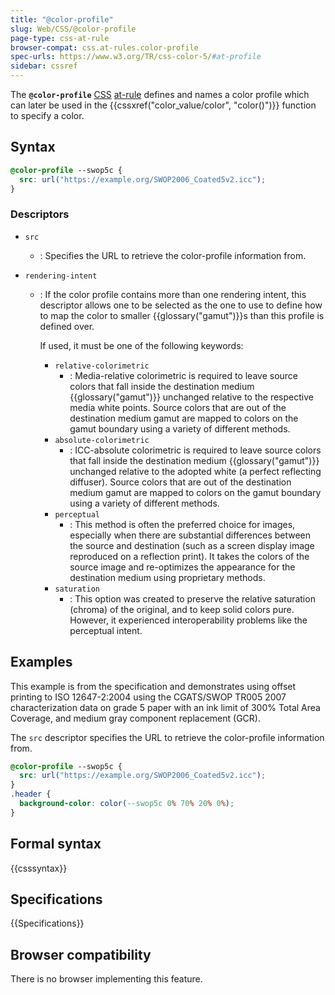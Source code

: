 ```yaml
---
title: "@color-profile"
slug: Web/CSS/@color-profile
page-type: css-at-rule
browser-compat: css.at-rules.color-profile
spec-urls: https://www.w3.org/TR/css-color-5/#at-profile
sidebar: cssref
---
```



The **`@color-profile`** [CSS](/en-US/docs/Web/CSS) [at-rule](/en-US/docs/Web/CSS/At-rule) defines and names a color profile which can later be used in the {{cssxref("color_value/color", "color()")}} function to specify a color.

## Syntax

```css
@color-profile --swop5c {
  src: url("https://example.org/SWOP2006_Coated5v2.icc");
}
```

### Descriptors

- `src`
  - : Specifies the URL to retrieve the color-profile information from.
- `rendering-intent`

  - : If the color profile contains more than one rendering intent, this descriptor allows one to be selected as the one to use to define how to map the color to smaller {{glossary("gamut")}}s than this profile is defined over.

    If used, it must be one of the following keywords:

    - `relative-colorimetric`
      - : Media-relative colorimetric is required to leave source colors that fall inside the destination medium {{glossary("gamut")}} unchanged relative to the respective media white points. Source colors that are out of the destination medium gamut are mapped to colors on the gamut boundary using a variety of different methods.
    - `absolute-colorimetric`
      - : ICC-absolute colorimetric is required to leave source colors that fall inside the destination medium {{glossary("gamut")}} unchanged relative to the adopted white (a perfect reflecting diffuser). Source colors that are out of the destination medium gamut are mapped to colors on the gamut boundary using a variety of different methods.
    - `perceptual`
      - : This method is often the preferred choice for images, especially when there are substantial differences between the source and destination (such as a screen display image reproduced on a reflection print). It takes the colors of the source image and re-optimizes the appearance for the destination medium using proprietary methods.
    - `saturation`
      - : This option was created to preserve the relative saturation (chroma) of the original, and to keep solid colors pure. However, it experienced interoperability problems like the perceptual intent.

## Examples

This example is from the specification and demonstrates using offset printing to ISO 12647-2:2004 using the CGATS/SWOP TR005 2007 characterization data on grade 5 paper with an ink limit of 300% Total Area Coverage, and medium gray component replacement (GCR).

The `src` descriptor specifies the URL to retrieve the color-profile information from.

```css
@color-profile --swop5c {
  src: url("https://example.org/SWOP2006_Coated5v2.icc");
}
.header {
  background-color: color(--swop5c 0% 70% 20% 0%);
}
```

## Formal syntax

{{csssyntax}}

## Specifications

{{Specifications}}

## Browser compatibility

There is no browser implementing this feature.
